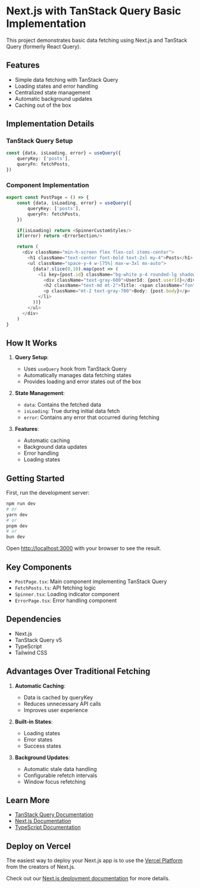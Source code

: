 # Next.js with TanStack Query Basic Implementation

This project demonstrates basic data fetching using Next.js and TanStack Query (formerly React Query).

## Features

- Simple data fetching with TanStack Query
- Loading states and error handling
- Centralized state management
- Automatic background updates
- Caching out of the box

## Implementation Details

### TanStack Query Setup

```typescript
const {data, isLoading, error} = useQuery({
    queryKey: ['posts'],
    queryFn: fetchPosts,
}) 
```

### Component Implementation

```typescript
export const PostPage = () => {
    const {data, isLoading, error} = useQuery({
        queryKey: ['posts'],
        queryFn: fetchPosts,
    }) 

    if(isLoading) return <SpinnerCustomStyles/>
    if(error) return <ErrorSection/>

    return (
      <div className="min-h-screen flex flex-col items-center">
        <h1 className="text-center font-bold text-2xl my-4">Posts</h1>
        <ul className="space-y-4 w-[75%] max-w-3xl mx-auto">
          {data?.slice(0,10).map(post => (
            <li key={post.id} className="bg-white p-4 rounded-lg shadow-md">
              <div className="text-gray-600">UserId: {post.userId}</div>
              <h2 className="text-md mt-2">Title: <span className="font-semibold">{post.title}</span></h2>
              <p className="mt-2 text-gray-700">Body: {post.body}</p>
            </li>
          ))}
        </ul>
      </div>
    )
}
```

## How It Works

1. **Query Setup**:
   - Uses `useQuery` hook from TanStack Query
   - Automatically manages data fetching states
   - Provides loading and error states out of the box

2. **State Management**:
   - `data`: Contains the fetched data
   - `isLoading`: True during initial data fetch
   - `error`: Contains any error that occurred during fetching

3. **Features**:
   - Automatic caching
   - Background data updates
   - Error handling
   - Loading states

## Getting Started

First, run the development server:

```bash
npm run dev
# or
yarn dev
# or
pnpm dev
# or
bun dev
```

Open [http://localhost:3000](http://localhost:3000) with your browser to see the result.

## Key Components

- `PostPage.tsx`: Main component implementing TanStack Query
- `FetchPosts.ts`: API fetching logic
- `Spinner.tsx`: Loading indicator component
- `ErrorPage.tsx`: Error handling component

## Dependencies

- Next.js
- TanStack Query v5
- TypeScript
- Tailwind CSS

## Advantages Over Traditional Fetching

1. **Automatic Caching**:
   - Data is cached by queryKey
   - Reduces unnecessary API calls
   - Improves user experience

2. **Built-in States**:
   - Loading states
   - Error states
   - Success states

3. **Background Updates**:
   - Automatic stale data handling
   - Configurable refetch intervals
   - Window focus refetching

## Learn More

- [TanStack Query Documentation](https://tanstack.com/query/latest/docs/react/overview)
- [Next.js Documentation](https://nextjs.org/docs)
- [TypeScript Documentation](https://www.typescriptlang.org/docs/)

## Deploy on Vercel

The easiest way to deploy your Next.js app is to use the [Vercel Platform](https://vercel.com/new?utm_medium=default-template&filter=next.js&utm_source=create-next-app&utm_campaign=create-next-app-readme) from the creators of Next.js.

Check out our [Next.js deployment documentation](https://nextjs.org/docs/app/building-your-application/deploying) for more details.
